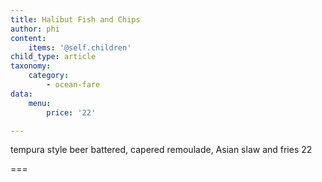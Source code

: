 ```yaml
---
title: Halibut Fish and Chips
author: phi
content:
    items: '@self.children'
child_type: article
taxonomy:
    category:
        - ocean-fare
data:
    menu:
        price: '22'

---
```


tempura style beer battered, capered remoulade, Asian slaw and fries <span class="price">22</span>

===
